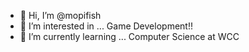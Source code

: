 - 👋 Hi, I’m @mopifish
- 👀 I’m interested in ...
  Game Development!!
- 🌱 I’m currently learning ... Computer Science at WCC

<!---
mopifish/mopifish is a ✨ special ✨ repository because its `README.md` (this file) appears on your GitHub profile.
You can click the Preview link to take a look at your changes.
--->
